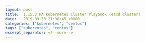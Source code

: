 ```yaml
---
layout: post
title:  1.15.3 HA kubernetes Cluster Playbook (etcd cluster)
date:   2019-09-30 21:38:45 +0800
categories: ["kubernetes", "centos"]
tags: ["kuberentes", "centos"]
excerpt_separator: <!--more-->
---
```


<!--more-->
